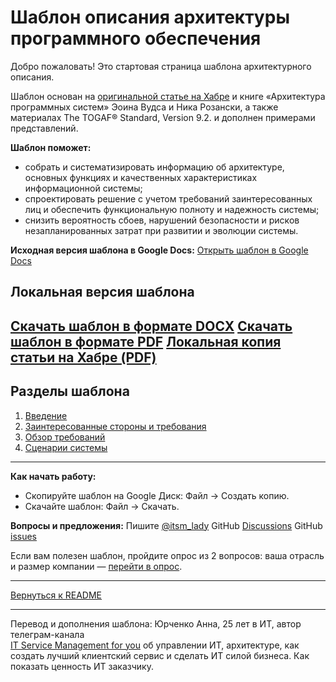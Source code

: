 # Шаблон описания архитектуры программного обеспечения

Добро пожаловать! Это стартовая страница шаблона архитектурного описания.

Шаблон основан на [оригинальной статье на Хабре](https://habr.com/ru/articles/907154/) и книге «Архитектура программных систем» Эоина Вудса и Ника Розански, а также материалах The TOGAF® Standard, Version 9.2. и дополнен примерами представлений.

**Шаблон поможет:**

- собрать и систематизировать информацию об архитектуре, основных
  функциях и качественных характеристиках информационной системы;
- спроектировать решение с учетом требований заинтересованных лиц и
  обеспечить функциональную полноту и надежность системы;
- снизить вероятность сбоев, нарушений безопасности и рисков
  незапланированных затрат при развитии и эволюции системы.

**Исходная версия шаблона в Google Docs:**
[Открыть шаблон в Google Docs](https://docs.google.com/document/d/1jF_OUzHEZQpGZDcaqagegL7iawZBtQVf/edit?usp=sharing&ouid=100038805968110224656&rtpof=true&sd=true)

## Локальная версия шаблона

[Скачать шаблон в формате DOCX](./source/architecture-description-template.ru.docx)
[Скачать шаблон в формате PDF](./source/architecture-description-template.ru.docx.pdf)
[Локальная копия статьи на Хабре (PDF)](./source/habr-software-architecture-documentation.pdf)
---

## Разделы шаблона

1. [Введение](01-version-history.md)
2. [Заинтересованные стороны и требования](02-stakeholders.md)
3. [Обзор требований](03-requirements.md)
4. [Сценарии системы](04-scenarios.md)
<!-- TBD: Добавьте остальные разделы -->

---

**Как начать работу:**

- Скопируйте шаблон на Google Диск: Файл → Создать копию.
- Скачайте шаблон: Файл → Скачать.

**Вопросы и предложения:**
Пишите [@itsm_lady](https://t.me/itsm_lady)
GitHub [Discussions](https://github.com/kksudo/software-architecture-template/discussions)
GitHub [issues](https://github.com/kksudo/software-architecture-template/issues)

Если вам полезен шаблон, пройдите опрос из 2 вопросов: ваша отрасль и размер компании — [перейти в опрос](https://forms.gle/NFpyXVXoH5pmFpBe6).

---

[Вернуться к README](../../README.ru.md)

---

Перевод и дополнения шаблона: Юрченко Анна, 25 лет в ИТ, автор телеграм-канала\
[IT Service Management for you](https://t.me/itsm4u) об управлении ИТ, архитектуре, как создать лучший клиентский сервис и сделать ИТ силой бизнеса. Как показать ценность ИТ заказчику.
